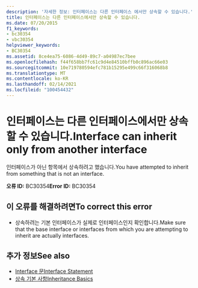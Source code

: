 ```yaml
---
description: '자세한 정보: 인터페이스는 다른 인터페이스 에서만 상속할 수 있습니다.'
title: 인터페이스는 다른 인터페이스에서만 상속할 수 있습니다.
ms.date: 07/20/2015
f1_keywords:
- bc30354
- vbc30354
helpviewer_keywords:
- BC30354
ms.assetid: 8ce4ea75-6086-4d49-89c7-a04987ec7bee
ms.openlocfilehash: f44f658bb7fc61c9d4e84510bffb0c896ac66e03
ms.sourcegitcommit: 10e719780594efc781b15295e499c66f316068b8
ms.translationtype: MT
ms.contentlocale: ko-KR
ms.lasthandoff: 02/14/2021
ms.locfileid: "100454432"
---
```

# <a name="interface-can-inherit-only-from-another-interface"></a><span data-ttu-id="69d65-103">인터페이스는 다른 인터페이스에서만 상속할 수 있습니다.</span><span class="sxs-lookup"><span data-stu-id="69d65-103">Interface can inherit only from another interface</span></span>

<span data-ttu-id="69d65-104">인터페이스가 아닌 항목에서 상속하려고 했습니다.</span><span class="sxs-lookup"><span data-stu-id="69d65-104">You have attempted to inherit from something that is not an interface.</span></span>  
  
 <span data-ttu-id="69d65-105">**오류 ID:** BC30354</span><span class="sxs-lookup"><span data-stu-id="69d65-105">**Error ID:** BC30354</span></span>  
  
## <a name="to-correct-this-error"></a><span data-ttu-id="69d65-106">이 오류를 해결하려면</span><span class="sxs-lookup"><span data-stu-id="69d65-106">To correct this error</span></span>  
  
- <span data-ttu-id="69d65-107">상속하려는 기본 인터페이스가 실제로 인터페이스인지 확인합니다.</span><span class="sxs-lookup"><span data-stu-id="69d65-107">Make sure that the base interface or interfaces from which you are attempting to inherit are actually interfaces.</span></span>  
  
## <a name="see-also"></a><span data-ttu-id="69d65-108">추가 정보</span><span class="sxs-lookup"><span data-stu-id="69d65-108">See also</span></span>

- [<span data-ttu-id="69d65-109">Interface 문</span><span class="sxs-lookup"><span data-stu-id="69d65-109">Interface Statement</span></span>](../language-reference/statements/interface-statement.md)
- [<span data-ttu-id="69d65-110">상속 기본 사항</span><span class="sxs-lookup"><span data-stu-id="69d65-110">Inheritance Basics</span></span>](../programming-guide/language-features/objects-and-classes/inheritance-basics.md)
